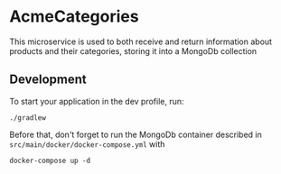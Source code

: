 # AcmeCategories

This microservice is used to both receive and return information about products and their categories, storing it into a MongoDb collection

## Development

To start your application in the dev profile, run:

    ./gradlew

Before that, don't forget to run the MongoDb container described in `src/main/docker/docker-compose.yml` with

    docker-compose up -d
